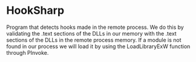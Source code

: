 # HookSharp

Program that detects hooks made in the remote process.
We do this by validating the .text sections of the DLLs in our memory with the .text sections of the DLLs in the remote process memory.
If a module is not found in our process we will load it by using the LoadLibraryExW function through PInvoke.
